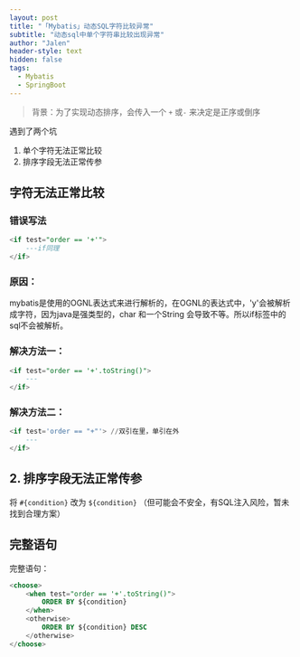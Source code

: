 ```yaml
---
layout: post
title: "「Mybatis」动态SQL字符比较异常"
subtitle: "动态sql中单个字符串比较出现异常"
author: "Jalen"
header-style: text
hidden: false
tags:
  - Mybatis
  - SpringBoot
---
```


> 背景：为了实现动态排序，会传入一个 `+` 或`-` 来决定是正序或倒序

遇到了两个坑

1. 单个字符无法正常比较
2. 排序字段无法正常传参

## 字符无法正常比较

### 错误写法

```sql
<if test="order == '+'">
	---if同理
</if>
```

### 原因：

mybatis是使用的OGNL表达式来进行解析的，在OGNL的表达式中，'y'会被解析成字符，因为java是强类型的，char 和一个String 会导致不等。所以if标签中的sql不会被解析。

### 解决方法一：

```sql
<if test="order == '+'.toString()">
	---
</if>
```

### 解决方法二：

```sql
<if test='order == "+"'> //双引在里，单引在外
	---
</if>
```

## 2. 排序字段无法正常传参

将 `#{condition}` 改为 `${condition}` （但可能会不安全，有SQL注入风险，暂未找到合理方案）

## 完整语句

完整语句：

```sql
<choose>
    <when test="order == '+'.toString()">
        ORDER BY ${condition}
    </when>
    <otherwise>
        ORDER BY ${condition} DESC
    </otherwise>
</choose>
```